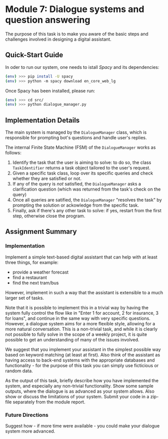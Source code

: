 # Module 7: Dialogue systems and question answering

The purpose of this task is to make you aware of the basic steps and challenges involved in designing a digital assistant.

## Quick-Start Guide

In oder to run our system, one needs to istall _Spacy_ and its dependencies:

```bash
(env) >>> pip install -U spacy
(env) >>> python -m spacy download en_core_web_lg
```

Once Spacy has been installed, please run:

```bash
(env) >>> cd src/
(env) >>> python dialogue_manager.py
```

## Implementation Details

The main system is managed by the `DialogueManager` class, which is responsible for prompting bot's questions and handle user's replies.

The internal Finite State Machine (FSM) of the `DialogueManager` works as follows:
1. Identify the task that the user is aiming to solve: to do so, the class `TaskIdentifier` returns a task object tailored to the user's request.
2. Given a specific task class, loop over its specific queries and check whether they are satisfied or not.
3. If any of the query is _not_ satisfied, the `DialogueManager` asks a clarification question (which was returned from the task's check on the query)
4. Once all queries are satified, the `DialogueManager` "resolves the task" by prompting the solution or ackowledge from the specific task.
5. Finally, ask if there's any other task to solve: if yes, restart from the first step, otherwise close the program.

## Assignment Summary

### Implementation

Implement a simple text-based digital assistant that can help with at least three things, for example:

* provide a weather forecast
* find a restaurant
* find the next tram/bus

However, implement in such a way that the assistant is extensible to a much larger set of tasks.

Note that it is possible to implement this in a trivial way by having the system fully control the flow like in "Enter 1 for account, 2 for insurance, 3 for loans", and continue in the same way with very specific questions. However, a dialogue system aims for a more flexible style, allowing for a more natural conversation. This is a non-trivial task, and while it is clearly not possible to fully solve in the scope of a weekly project, it is quite possible to get an understanding of many of the issues involved.

We suggest that you implement your assistant in the simplest possible way based on keyword matching (at least at first). Also think of the assistant as having access to back-end systems with the appropriate databases and functionality - for the purpose of this task you can simply use ficticious or random data.

As the output of this task, briefly describe how you have implemented the system, and especially any non-trivial functionality. Show some sample outputs, where the dialogue is as advanced as your system allows. Also show or discuss the limitations of your system. Submit your code in a zip-file separately from the module report.

### Future Directions

Suggest how - if more time were available - you could make your dialogue system more advanced.